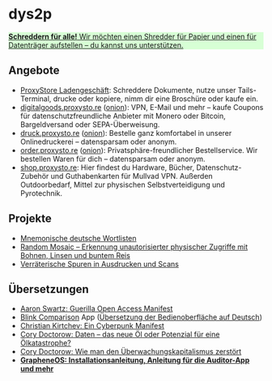 # dys2p

<a href="support.html">
	<div class="border my-3 px-4 py-3 text-center text-dark" style="background-color: #d7ffd5">
		<strong>Schreddern für alle!</strong> Wir möchten einen Shredder für Papier und einen für Datenträger aufstellen – du kannst uns unterstützen.
	</div>
</a>

## Angebote

* [ProxyStore Ladengeschäft](https://proxysto.re): Schreddere Dokumente, nutze unser Tails-Terminal, drucke oder kopiere, nimm dir eine Broschüre oder kaufe ein.
* [digitalgoods.proxysto.re](https://digitalgoods.proxysto.re/) ([onion](http://digitazyyxyihwwzudp5syxxyn3qhcd63wqcha2dxpfqiyydmrgdiaad.onion/)): VPN, E-Mail und mehr – kaufe Coupons für datenschutzfreundliche Anbieter mit Monero oder Bitcoin, Bargeldversand oder SEPA-Überweisung.
* [druck.proxysto.re](https://druck.proxysto.re) ([onion](http://print5cxveagitd3cbl3pakcjupk5jwgtpwa35uowhtzlmcqbibmsnyd.onion/)): Bestelle ganz komfortabel in unserer Onlinedruckerei – datensparsam oder anonym.
* [order.proxysto.re](https://order.proxysto.re) ([onion](http://proxyoxiemywllckvpix543gqcmvvltrnb7inbwtk2knkehqt72tyfyd.onion/)): Privatsphäre-freundlicher Bestellservice. Wir bestellen Waren für dich – datensparsam oder anonym.
* [shop.proxysto.re](https://shop.proxysto.re): Hier findest du Hardware, Bücher, Datenschutz-Zubehör und Guthabenkarten für Mullvad VPN. Außerden Outdoorbedarf, Mittel zur physischen Selbstverteidigung und Pyrotechnik.

## Projekte

* [Mnemonische deutsche Wortlisten](https://github.com/dys2p/wordlists-de)
* [Random Mosaic – Erkennung unautorisierter physischer Zugriffe mit Bohnen, Linsen und buntem Reis](2021-12-tamper-evident-protection.html)
* [Verräterische Spuren in Ausdrucken und Scans](2022-09-print-scan-traces.html)

## Übersetzungen

* [Aaron Swartz: Guerilla Open Access Manifest](2021-08-open-access.html)
* [Blink Comparison](https://f-droid.org/de/packages/org.proninyaroslav.blink_comparison/) App ([Übersetzung der Bedienoberfläche auf Deutsch](https://github.com/proninyaroslav/blink-comparison/commits?author=b068931cc450442b63f5b3d276ea4297))
* [Christian Kirtchev: Ein Cyberpunk Manifest](2021-08-cyberpunk.html)
* [Cory Doctorow: Daten – das neue Öl oder Potenzial für eine Ölkatastrophe?](2021-03-new-oil.html)
* [Cory Doctorow: Wie man den Überwachungskapitalismus zerstört](2021-04-how-to-destroy-surveillance-capitalism.html)
* **[GrapheneOS: Installationsanleitung, Anleitung für die Auditor-App und mehr](grapheneos-preface.html)**
